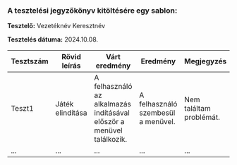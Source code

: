 ### A tesztelési jegyzőkönyv kitöltésére egy sablon:

**Tesztelő:** Vezetéknév Keresztnév

**Tesztelés dátuma:** 2024.10.08.

Tesztszám | Rövid leírás | Várt eredmény | Eredmény | Megjegyzés
----------|--------------|---------------|----------|-----------
Teszt1 | Játék elindítása | A felhasználó az alkalmazás indításával először a menüvel találkozik. | A felhasználó szembesül a menüvel. | Nem találtam problémát.
... | ... | ... | ... | ...
